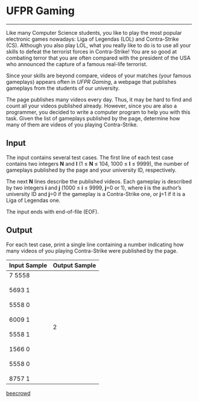 # UFPR Gaming

---

Like many Computer Science students, you like to play the most popular electronic games nowadays: Liga of Legendas (LOL) and Contra-Strike (CS). Although you also play LOL, what you really like to do is to use all your skills to defeat the terrorist forces in 
Contra-Strike! You are so good at combating terror that you are often compared with the president of the USA who announced the capture of a famous real-life terrorist.

Since your skills are beyond compare, videos of your matches (your famous gameplays) appears often in *UFPR Gaming*, a webpage that publishes gameplays from the students of our university.

The page publishes many videos every day. Thus, it may be hard to find and count all your videos published already. However, since you are also a programmer, you decided to write a computer program to help you with this task. Given the list of gameplays published by the page, determine how many of them are videos of you playing Contra-Strike.

## Input

The input contains several test cases. The first line of each test case contains two integers **N** and **I** (1 ≤ **N** ≤ 104, 1000 ≤ **I** ≤ 9999), the number of gameplays published by the page and your university ID, respectively.

The next **N** lines describe the published videos. Each gameplay is described by two integers **i** and **j** (1000 ≤ **i** ≤ 9999, **j**=0 or 1), where **i** is the author’s university ID and **j**=0 if the gameplay is a Contra-Strike one, or **j**=1 if it is a Liga of Legendas one.

The input ends with end-of-file (EOF).

## Output

For each test case, print a single line containing a number indicating how many videos of you playing Contra-Strike were published by the page.

| Input Sample                                                                                             | Output Sample |
| -------------------------------------------------------------------------------------------------------- | ------------- |
| 7 5558<br><br>5693 1<br><br>5558 0<br><br>6009 1<br><br>5558 1<br><br>1566 0<br><br>5558 0<br><br>8757 1 | 2             |

[beecrowd](https://www.beecrowd.com.br/judge/en/problems/view/2543)
